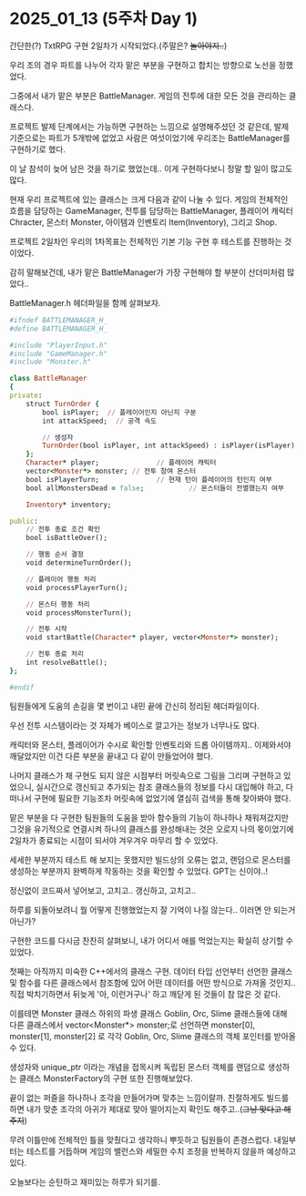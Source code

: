 # 2025_01_13 (5주차 Day 1)

간단한(?) TxtRPG 구현 2일차가 시작되었다.(주말은? ~~놀아야지..~~) <br>

우리 조의 경우 파트를 나누어 각자 맡은 부분을 구현하고 합치는 방향으로 노선을 정했었다. <br>

그중에서 내가 맡은 부분은 BattleManager. 게임의 전투에 대한 모든 것을 관리하는 클래스다. <br>

프로젝트 발제 단계에서는 가능하면 구현하는 느낌으로 설명해주셨던 것 같은데, 발제 기준으로는 파트가 5개밖에 없었고 사람은 여섯이었기에 우리조는 BattleManager를 구현하기로 했다. <br>

이 날 참석이 늦어 남은 것을 하기로 했었는데.. 이게 구현하다보니 정말 할 일이 많고도 많다. <br>

현재 우리 프로젝트에 있는 클래스는 크게 다음과 같이 나눌 수 있다. 게임의 전체적인 흐름을 담당하는 GameManager, 전투를 담당하는 BattleManager, 플레이어 캐릭터 Chracter, 몬스터 Monster, 아이템과 인벤토리 Item(Inventory), 그리고 Shop. <br>

프로젝트 2일차인 우리의 1차목표는 전체적인 기본 기능 구현 후 테스트를 진행하는 것이었다. <br>

감히 말해보건데, 내가 맡은 BattleManager가 가장 구현해야 할 부분이 산더미처럼 많았다.. <br>

BattleManager.h 헤더파일을 함께 살펴보자. <br>

```ruby
#ifndef BATTLEMANAGER_H_
#define BATTLEMANAGER_H_

#include "PlayerInput.h"
#include "GameManager.h"
#include "Monster.h"

class BattleManager 
{
private:
    struct TurnOrder {
        bool isPlayer;  // 플레이어인지 아닌지 구분
        int attackSpeed;  // 공격 속도

        // 생성자
        TurnOrder(bool isPlayer, int attackSpeed) : isPlayer(isPlayer), attackSpeed(attackSpeed) {}
    };
    Character* player;              // 플레이어 캐릭터
    vector<Monster*> monster; // 전투 참여 몬스터
    bool isPlayerTurn;              // 현재 턴이 플레이어의 턴인지 여부
    bool allMonstersDead = false;           // 몬스터들이 전멸했는지 여부

    Inventory* inventory;

public:
    // 전투 종료 조건 확인
    bool isBattleOver();

    // 행동 순서 결정
    void determineTurnOrder();

    // 플레이어 행동 처리
    void processPlayerTurn();

    // 몬스터 행동 처리
    void processMonsterTurn();

    // 전투 시작
    void startBattle(Character* player, vector<Monster*> monster);

    // 전투 종료 처리
    int resolveBattle();
};

#endif
```

팀원들에게 도움의 손길을 몇 번이고 내민 끝에 간신히 정리된 헤더파일이다. <br>

우선 전투 시스템이라는 것 자체가 베이스로 깔고가는 정보가 너무나도 많다. <br>

캐릭터와 몬스터, 플레이어가 수시로 확인할 인벤토리와 드롭 아이템까지.. 이제와서야 깨달았지만 이건 다른 부분을 끝내고 다 같이 만들었어야 했다. <br>

나머지 클래스가 채 구현도 되지 않은 시점부터 머릿속으로 그림을 그리며 구현하고 있었으니, 실시간으로 갱신되고 추가되는 참조 클래스들의 정보를 다시 대입해야 하고, 다 떠나서 구현에 필요한 기능조차 머릿속에 없었기에 열심히 검색을 통해 찾아봐야 했다. <br>

맡은 부분을 다 구현한 팀원들의 도움을 받아 함수들의 기능이 하나하나 채워져갔지만 그것을 유기적으로 연결시켜 하나의 클래스를 완성해내는 것은 오로지 나의 몫이었기에 2일차가 종료되는 시점이 되서야 겨우겨우 마무리 할 수 있었다. <br>

세세한 부분까지 테스트 해 보지는 못했지만 빌드상의 오류는 없고, 랜덤으로 몬스터를 생성하는 부분까지 완벽하게 작동하는 것을 확인할 수 있었다. GPT는 신이야..! <br>

정신없이 코드짜서 넣어보고, 고치고.. 갱신하고, 고치고.. <br>

하루를 되돌아보려니 뭘 어떻게 진행했었는지 잘 기억이 나질 않는다.. 이러면 안 되는거 아닌가? <br>

구현한 코드를 다시금 찬찬히 살펴보니, 내가 어디서 애를 먹었는지는 확실히 상기할 수 있었다. <br>

첫째는 아직까지 미숙한 C++에서의 클래스 구현. 데이터 타입 선언부터 선언한 클래스 및 함수를 다른 클래스에서 참조함에 있어 어떤 데이터를 어떤 방식으로 가져올 것인지.. 직접 박치기하면서 뒤늦게 '아, 이런거구나' 하고 깨닫게 된 것들이 참 많은 것 같다. <br>

이를테면 Monster 클래스 하위의 파생 클래스 Goblin, Orc, Slime 클래스들에 대해 다른 클래스에서 vector<Monster*> monster;로 선언하면 monster[0], monster[1], monster[2] 로 각각 Goblin, Orc, Slime 클래스의 객체 포인터를 받아올 수 있다.

생성자와 unique_ptr 이라는 개념을 접목시켜 독립된 몬스터 객체를 랜덤으로 생성하는 클래스 MonsterFactory의 구현 또한 진행해보았다. <br>

끝이 없는 퍼즐을 하나하나 조각을 만들어가며 맞추는 느낌이랄까. 친절하게도 빌드를 하면 내가 맞춘 조각의 아귀가 제대로 맞아 떨어지는지 확인도 해주고..(~~그냥 맞다고 해주지~~) <br>

무려 이틀만에 전체적인 틀을 맞췄다고 생각하니 뿌듯하고 팀원들이 존경스럽다. 내일부터는 테스트를 거듭하며 게임의 밸런스와 세밀한 수치 조정을 반복하지 않을까 예상하고 있다. <br>

오늘보다는 순탄하고 재미있는 하루가 되기를.

